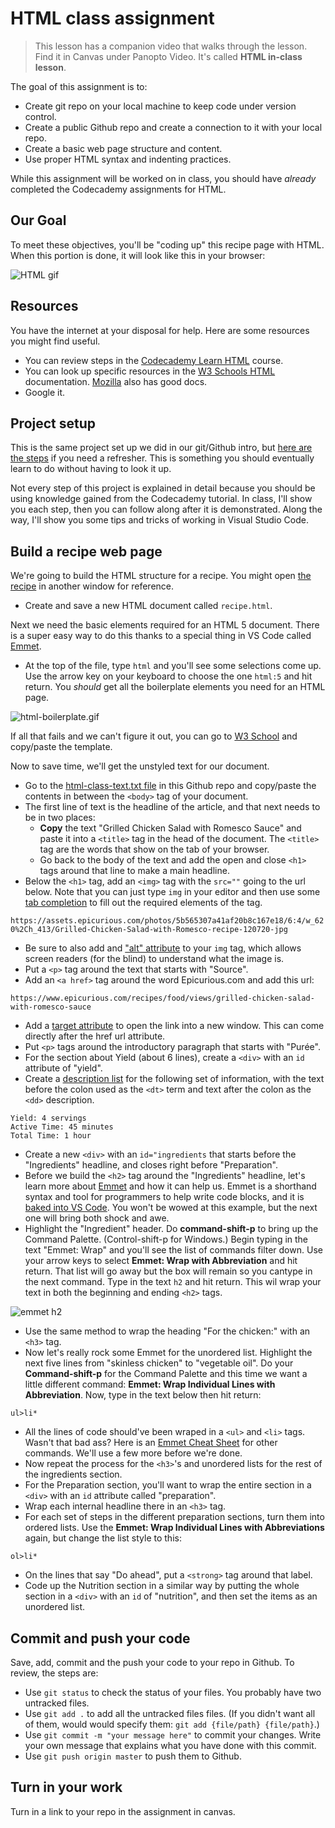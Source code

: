 # HTML class assignment

> This lesson has a companion video that walks through the lesson. Find it in Canvas under Panopto Video. It's called **HTML in-class lesson**.

The goal of this assignment is to:

- Create git repo on your local machine to keep code under version control.
- Create a public Github repo and create a connection to it with your local repo.
- Create a basic web page structure and content.
- Use proper HTML syntax and indenting practices.

While this assignment will be worked on in class, you should have _already_ completed the Codecademy assignments for HTML.

## Our Goal

To meet these objectives, you'll be "coding up" this recipe page with HTML. When this portion is done, it will look like this in your browser:

![HTML gif](html-done.gif)

## Resources

You have the internet at your disposal for help. Here are some resources you might find useful.

- You can review steps in the [Codecademy Learn HTML](https://www.codecademy.com/learn/learn-html) course.
- You can look up specific resources in the [W3 Schools HTML](https://www.w3schools.com/html/default.asp) documentation. [Mozilla](https://developer.mozilla.org/en-US/docs/Web/HTML) also has good docs.
- Google it.

## Project setup

This is the same project set up we did in our git/Github intro, but [here are the steps](https://github.com/utdata/icj-class/blob/main/start_a_project.md) if you need a refresher. This is something you should eventually learn to do without having to look it up.

Not every step of this project is explained in detail because you should be using knowledge gained from the Codecademy tutorial. In class, I'll show you each step, then you can follow along after it is demonstrated. Along the way, I'll show you some tips and tricks of working in Visual Studio Code.

## Build a recipe web page

We're going to build the HTML structure for a recipe. You might open [the recipe](https://www.epicurious.com/recipes/food/views/grilled-chicken-salad-with-romesco-sauce) in another window for reference.

- Create and save a new HTML document called `recipe.html`.

Next we need the basic elements required for an HTML 5 document. There is a super easy way to do this thanks to a special thing in VS Code called [Emmet](https://code.visualstudio.com/docs/editor/emmet).

- At the top of the file, type `html` and you'll see some selections come up. Use the arrow key on your keyboard to choose the one `html:5` and hit return. You _should_ get all the boilerplate elements you need for an HTML page.

![html-boilerplate.gif](../images/html-boilerplate.gif)

If all that fails and we can't figure it out, you can go to [W3 School](https://www.w3schools.com/html/html5_intro.asp) and copy/paste the template.

Now to save time, we'll get the unstyled text for our document.

- Go to the [html-class-text.txt file](https://raw.githubusercontent.com/utdata/icj-class/main/html/html-class-text.txt) in this Github repo and copy/paste the contents in between the `<body>` tag of your document.
- The first line of text is the headline of the article, and that next needs to be in two places:
  - **Copy** the text "Grilled Chicken Salad with Romesco Sauce" and paste it into a `<title>` tag in the head of the document. The `<title>` tag are the words that show on the tab of your browser.
  - Go back to the body of the text and add the open and close `<h1>` tags around that line to make a main headline.
- Below the `<h1>` tag, add an `<img>` tag with the `src=""` going to the url below. Note that you can just type `img` in your editor and then use some [tab completion](https://code.visualstudio.com/docs/editor/intellisense) to fill out the required elements of the tag.

`https://assets.epicurious.com/photos/5b565307a41af20b8c167e18/6:4/w_620%2Ch_413/Grilled-Chicken-Salad-with-Romesco-recipe-120720-jpg`

- Be sure to also add and ["alt" attribute](https://www.w3schools.com/tags/att_img_alt.asp) to your `img` tag, which allows screen readers (for the blind) to understand what the image is.
- Put a `<p>` tag around the text that starts with "Source".
- Add an `<a href>` tag around the word Epicurious.com and add this url:

`https://www.epicurious.com/recipes/food/views/grilled-chicken-salad-with-romesco-sauce`

- Add a [target attribute](https://www.w3schools.com/tags/att_a_target.asp) to open the link into a new window. This can come directly after the href url attribute.
- Put `<p>` tags around the introductory paragraph that starts with "Purée".
- For the section about Yield (about 6 lines), create a `<div>` with an `id` attribute of "yield".
- Create a [description list](https://www.w3schools.com/html/html_lists_other.asp) for the following set of information, with the text before the colon used as the `<dt>` term and text after the colon as the `<dd>` description.

``` text
Yield: 4 servings
Active Time: 45 minutes
Total Time: 1 hour
```

- Create a new `<div>` with an `id="ingredients` that starts before the  "Ingredients" headline, and closes right before "Preparation".
- Before we build the `<h2>` tag around the "Ingredients" headline, let's learn more about [Emmet](https://docs.emmet.io/) and how it can help us. Emmet is a shorthand syntax and tool for programmers to help write code blocks, and it is [baked into VS Code](https://code.visualstudio.com/docs/editor/emmet). You won't be wowed at this example, but the next one will bring both shock and awe.
- Highlight the "Ingredient" header. Do **command-shift-p** to bring up the Command Palette. (Control-shift-p for Windows.) Begin typing in the text "Emmet: Wrap" and you'll see the list of commands filter down. Use your arrow keys to select **Emmet: Wrap with Abbreviation** and hit return. That list will go away but the box will remain so you cantype in the next command. Type in the text `h2` and hit return. This wil wrap your text in both the beginning and ending `<h2>` tags.

![emmet h2](../images/emmet-h2.gif)

- Use the same method to wrap the heading "For the chicken:" with an `<h3>` tag.
- Now let's really rock some Emmet for the unordered list. Highlight the next five lines from "skinless chicken" to "vegetable oil". Do your **Command-shift-p** for the Command Palette and this time we want a little different command: **Emmet: Wrap Individual Lines with Abbreviation**. Now, type in the text below then hit return:

`ul>li*`

- All the lines of code should've been wraped in a `<ul>` and `<li>` tags. Wasn't that bad ass? Here is an [Emmet Cheat Sheet](https://docs.emmet.io/cheat-sheet/) for other commands. We'll use a few more before we're done.
- Now repeat the process for the `<h3>`'s and unordered lists for the rest of the ingredients section.
- For the Preparation section, you'll want to wrap the entire section in a `<div>` with an `id` attribute called "preparation".
- Wrap each internal headline there in an `<h3>` tag.
- For each set of steps in the different preparation sections, turn them into ordered lists. Use the **Emmet: Wrap Individual Lines with Abbreviations** again, but change the list style to this:

`ol>li*`

- On the lines that say "Do ahead", put a `<strong>` tag around that label.
- Code up the Nutrition section in a similar way by putting the whole section in a `<div>` with an `id` of "nutrition", and then set the items as an unordered list.

## Commit and push your code

Save, add, commit and the push your code to your repo in Github. To review, the steps are:

- Use `git status` to check the status of your files. You probably have two untracked files.
- Use `git add .` to add all the untracked files files. (If you didn't want all of them, would would specify them: `git add {file/path} {file/path}`.)
- Use `git commit -m "your message here"` to commit your changes. Write your own message that explains what you have done with this commit.
- Use `git push origin master` to push them to Github.

## Turn in your work

Turn in a link to your repo in the assignment in canvas.
